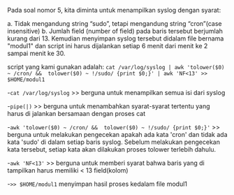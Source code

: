 Pada soal nomor 5, kita diminta untuk menampilkan syslog dengan syarat:

a.	Tidak mengandung string “sudo”, tetapi mengandung string “cron”(case insensitive)
b.	Jumlah field (number of field) pada baris tersebut berjumlah kurang dari 13.
Kemudian menyimpan syslog tersebut didalam file bernama "modul1" dan script ini harus dijalankan setiap 6 menit dari menit ke 2 sampai menit ke 30.


script yang kami gunakan adalah:
`cat /var/log/syslog | awk 'tolower($0) ~ /cron/ &&  tolower($0) ~ !/sudo/ {print $0;}' | awk 'NF<13' >> $HOME/modul1`


-`cat /var/log/syslog` >> berguna untuk menampilkan semua isi dari syslog

-`pipe(|)` >> berguna untuk menambahkan syarat-syarat tertentu yang harus di jalankan bersamaan dengan proses cat

-`awk 'tolower($0) ~ /cron/ &&  tolower($0) ~ !/sudo/ {print $0;}'` >> berguna untuk melakukan pengecekan apakah ada kata 'cron' dan tidak ada kata 'sudo' di dalam setiap baris syslog. Sebelum melakukan pengecekan kata tersebut, setiap kata akan dilakukan proses tolower terlebih dahulu.

-`awk 'NF<13'` >> berguna untuk memberi syarat bahwa baris yang di tampilkan harus memiliki < 13 field(kolom)

-`>> $HOME/modul1` menyimpan hasil proses kedalam file modul1